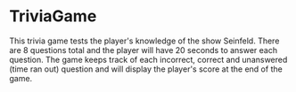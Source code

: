# TriviaGame

This trivia game tests the player's knowledge of the show Seinfeld.  There are 8 questions total and the player will have 20 seconds to answer each question.  The game keeps track of each incorrect, correct and unanswered (time ran out) question and will display the player's score at the end of the game.
